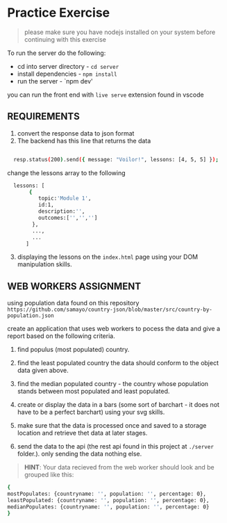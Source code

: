 # Practice Exercise
>
>please make sure you have nodejs installed on your system before continuing with this exercise

To run the server do the following:

- cd into server directory - `cd server`
- install dependencies - `npm install`
- run the server - `npm dev'

you can run the front end with `live serve` extension found in vscode

## REQUIREMENTS

1. convert the response data to json format
2. The backend has this line that returns the data
  
```bash

  resp.status(200).send({ message: "Voilor!", lessons: [4, 5, 5] });

```
  
change the lessons array to the following

```bash
  lessons: [
       {
          topic:'Module 1',
          id:1,
          description:'',
          outcomes:['','','']
        },
        ...,
        ...
      ] 
```

3. displaying the lessons on the  `index.html` page using your DOM manipulation skills.


## WEB WORKERS ASSIGNMENT

using population data found on this repository `https://github.com/samayo/country-json/blob/master/src/country-by-population.json`

create an application that uses web workers to pocess the data and give a report based on the following criteria.
1. find populus (most populated) country.  

2. find the least populated country the data should conform to the object data given above.

3. find the median populated country - the country whose population stands between most populated and least populated.

4. create or display the data in a bars (some sort of barchart - it does not have to be a perfect barchart) using your svg skills.

5. make sure that the data is processed once and saved to a storage location and retrieve thet data at later stages.

6. send the data to the api (the rest api found in this project at `./server` folder.). only sending the data nothing else.

>**HINT**: Your data recieved from the web worker should look and be grouped  like this:
```bash
{
mostPopulates: {countryname: '', population: '', percentage: 0},
leastPopulated: {countryname: '', population: '', percentage: 0},
medianPopulates: {countryname: '', population: '', percentage: 0}
}
```

